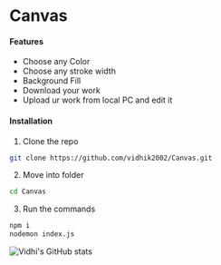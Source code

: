 # Canvas


#### Features

* []() Choose any Color
* []() Choose any stroke width
* []() Background Fill
* []() Download your work
* []() Upload ur work from local PC and edit it
 
#### Installation 
1. Clone the repo
```sh
git clone https://github.com/vidhik2002/Canvas.git
```
2. Move into folder
```sh
cd Canvas
```
3. Run the commands
```sh
npm i
nodemon index.js
```
![Vidhi's GitHub stats](https://github-readme-stats.vercel.app/api?username=vidhik2002&show_icons=true&theme=tokyonight&include_all_commits=true&count_private=true)


